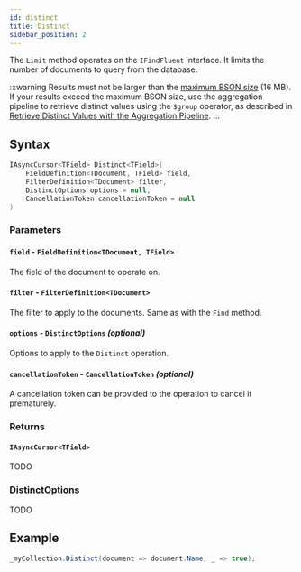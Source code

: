 ```yaml
---
id: distinct
title: Distinct
sidebar_position: 2
---
```


The `Limit` method operates on the `IFindFluent` interface. It limits the number of documents to query from the database.

:::warning
Results must not be larger than the [maximum BSON size](https://docs.mongodb.com/manual/reference/limits/#std-label-limit-bson-document-size) (16 MB). If your results exceed the maximum BSON size, use the aggregation pipeline to retrieve distinct values using the `$group` operator, as described in [Retrieve Distinct Values with the Aggregation Pipeline](https://docs.mongodb.com/manual/reference/operator/aggregation/group/#std-label-aggregation-group-distinct-values).
:::

## Syntax

```cs
IAsyncCursor<TField> Distinct<TField>(
    FieldDefinition<TDocument, TField> field,
    FilterDefinition<TDocument> filter,
    DistinctOptions options = null,
    CancellationToken cancellationToken = null
)
```

### Parameters

#### **`field`** - `FieldDefinition<TDocument, TField>`

The field of the document to operate on.

#### **`filter`** - `FilterDefinition<TDocument>`

The filter to apply to the documents. Same as with the `Find` method.

#### **`options`** - `DistinctOptions` _(optional)_

Options to apply to the `Distinct` operation.

#### **`cancellationToken`** - `CancellationToken` _(optional)_

A cancellation token can be provided to the operation to cancel it prematurely.

### Returns

#### **`IAsyncCursor<TField>`**

TODO

### DistinctOptions

TODO

## Example

```cs
_myCollection.Distinct(document => document.Name, _ => true);
```
